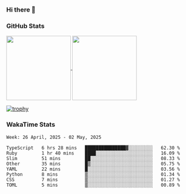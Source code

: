 ### Hi there 👋

### GitHub Stats

<a href="https://github.com/anuraghazra/github-readme-stats">
  <img align="center" height="170px" src="https://github-readme-stats.vercel.app/api/top-langs/?username=tksfjt1024&layout=compact&count_private=true&show_icons=true&show_icons=true&theme=graywhite" />
</a>
<a href="https://github.com/anuraghazra/github-readme-stats">
  <img align="center" height="170px" src="https://github-readme-stats.vercel.app/api?username=tksfjt1024&count_private=true&show_icons=true&show_icons=true&theme=graywhite" />
</a>

[![trophy](https://github-profile-trophy.vercel.app/?username=tksfjt1024)](https://github.com/ryo-ma/github-profile-trophy)

### WakaTime Stats

<!--START_SECTION:waka-->
```text
Week: 26 April, 2025 - 02 May, 2025

TypeScript   6 hrs 28 mins   ███████████████▓░░░░░░░░░   62.30 % 
Ruby         1 hr 40 mins    ████░░░░░░░░░░░░░░░░░░░░░   16.09 % 
Slim         51 mins         ██░░░░░░░░░░░░░░░░░░░░░░░   08.33 % 
Other        35 mins         █▒░░░░░░░░░░░░░░░░░░░░░░░   05.75 % 
YAML         22 mins         █░░░░░░░░░░░░░░░░░░░░░░░░   03.56 % 
Python       8 mins          ▒░░░░░░░░░░░░░░░░░░░░░░░░   01.34 % 
CSS          7 mins          ▒░░░░░░░░░░░░░░░░░░░░░░░░   01.27 % 
TOML         5 mins          ▒░░░░░░░░░░░░░░░░░░░░░░░░   00.89 % 
```
<!--END_SECTION:waka-->

